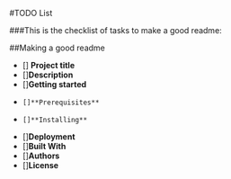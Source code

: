 #TODO List

###This is the checklist of tasks to make a good readme:

##Making a good readme
- [] **Project title**
-   []**Description**
-   []**Getting started**
-     []**Prerequisites**
-     []**Installing**
-   []**Deployment**
-   []**Built With**
-   []**Authors**
-   []**License**
